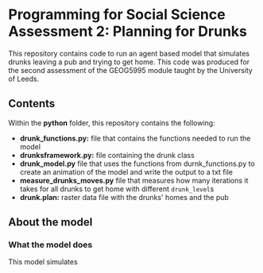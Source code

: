 # Programming for Social Science Assessment 2: Planning for Drunks

This repository contains code to run an agent based model that simulates drunks leaving a pub and trying to get home. This code was produced for the second assessment of the GEOG5995 module taught by the University of Leeds.

## Contents

Within the **python** folder, this repository contains the following:
- **drunk_functions.py:** file that contains the functions needed to run the model
- **drunksframework.py:** file containing the drunk class
- **drunk_model.py** file that uses the functions from durnk_functions.py to create an animation of the model and write the output to a txt file
- **measure_drunks_moves.py** file that measures how many iterations it takes for all drunks to get home with different ```drunk_level```s
- **drunk.plan:** raster data file with the drunks' homes and the pub

## About the model

### What the model does

This model simulates 